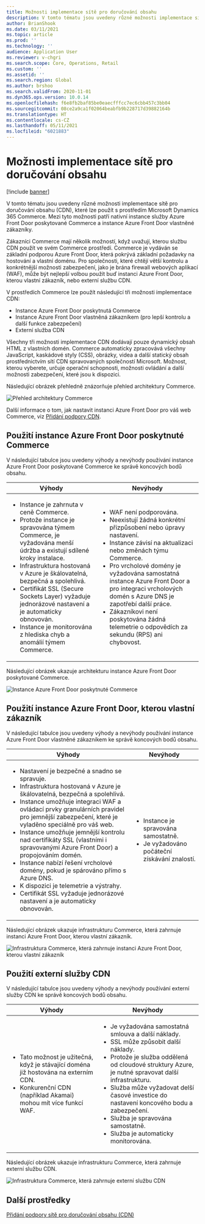 ```yaml
---
title: Možnosti implementace sítě pro doručování obsahu
description: V tomto tématu jsou uvedeny různé možnosti implementace sítě pro doručování obsahu (CDN), které lze použít s prostředím Microsoft Dynamics 365 Commerce. Mezi tyto možnosti patří nativní instance služby Azure Front Door poskytované Commerce a instance Azure Front Door vlastněné zákazníky.
author: BrianShook
ms.date: 03/11/2021
ms.topic: article
ms.prod: ''
ms.technology: ''
audience: Application User
ms.reviewer: v-chgri
ms.search.scope: Core, Operations, Retail
ms.custom: ''
ms.assetid: ''
ms.search.region: Global
ms.author: brshoo
ms.search.validFrom: 2020-11-01
ms.dyn365.ops.version: 10.0.14
ms.openlocfilehash: f6e8fb2baf85be0eaecfffcc7ec6cbb457c3bb04
ms.sourcegitcommit: 08ce2a9ca1f02064beabfb9b228717d39882164b
ms.translationtype: HT
ms.contentlocale: cs-CZ
ms.lasthandoff: 05/11/2021
ms.locfileid: "6021883"
---
```

# <a name="content-delivery-network-implementation-options"></a>Možnosti implementace sítě pro doručování obsahu

[!include [banner](includes/banner.md)]

V tomto tématu jsou uvedeny různé možnosti implementace sítě pro doručování obsahu (CDN), které lze použít s prostředím Microsoft Dynamics 365 Commerce. Mezi tyto možnosti patří nativní instance služby Azure Front Door poskytované Commerce a instance Azure Front Door vlastněné zákazníky.

Zákazníci Commerce mají několik možností, když uvažují, kterou službu CDN použít ve svém Commerce prostředí. Commerce je vydáván se základní podporou Azure Front Door, která pokrývá základní požadavky na hostování a vlastní doménu. Pro společnosti, které chtějí větší kontrolu a konkrétnější možnosti zabezpečení, jako je brána firewall webových aplikací (WAF), může být nejlepší volbou použít buď instanci Azure Front Door, kterou vlastní zákazník, nebo externí službu CDN.

V prostředích Commerce lze použít následující tři možnosti implementace CDN:

- Instance Azure Front Door poskytnutá Commerce
- Instance Azure Front Door vlastněná zákazníkem (pro lepší kontrolu a další funkce zabezpečení)
- Externí služba CDN

Všechny tři možnosti implementace CDN dodávají pouze dynamický obsah HTML z vlastních domén. Commerce automaticky zpracovává všechny JavaScript, kaskádové styly (CSS), obrázky, videa a další statický obsah prostřednictvím sítí CDN spravovaných společností Microsoft. Možnost, kterou vyberete, určuje operační schopnosti, možnosti ovládání a další možnosti zabezpečení, které jsou k dispozici.

Následující obrázek přehledně znázorňuje přehled architektury Commerce.

![Přehled architektury Commerce](media/Commerce_CDN-Option_ComparisonModels.png)

Další informace o tom, jak nastavit instanci Azure Front Door pro váš web Commerce, viz [Přidání podpory CDN](add-cdn-support.md).

## <a name="use-the-commerce-provided-azure-front-door-instance"></a>Použití instance Azure Front Door poskytnuté Commerce

V následující tabulce jsou uvedeny výhody a nevýhody používání instance Azure Front Door poskytované Commerce ke správě koncových bodů obsahu.

| Výhody | Nevýhody |
|------|------|
| <ul><li>Instance je zahrnuta v ceně Commerce.</li><li>Protože instance je spravována týmem Commerce, je vyžadována menší údržba a existují sdílené kroky instalace.</li><li>Infrastruktura hostovaná v Azure je škálovatelná, bezpečná a spolehlivá.</li><li>Certifikát SSL (Secure Sockets Layer) vyžaduje jednorázové nastavení a je automaticky obnovován.</li><li>Instance je monitorována z hlediska chyb a anomálií týmem Commerce.</li></ul> | <ul><li>WAF není podporována.</li><li>Neexistují žádná konkrétní přizpůsobení nebo úpravy nastavení.</li><li>Instance závisí na aktualizaci nebo změnách týmu Commerce.</li><li>Pro vrcholové domény je vyžadována samostatná instance Azure Front Door a pro integraci vrcholových domén s Azure DNS je zapotřebí další práce.</li><li>Zákazníkovi není poskytována žádná telemetrie o odpovědích za sekundu (RPS) ani chybovost.</li></ul> |

Následující obrázek ukazuje architekturu instance Azure Front Door poskytované Commerce.

![Instance Azure Front Door poskytnuté Commerce](media/Commerce_CDN-Option_CommerceFrontDoor.png)

## <a name="use-a-customer-owned-azure-front-door-instance"></a>Použití instance Azure Front Door, kterou vlastní zákazník

V následující tabulce jsou uvedeny výhody a nevýhody používání instance Azure Front Door vlastněné zákazníkem ke správě koncových bodů obsahu.

| Výhody | Nevýhody |
|------|------|
| <ul><li>Nastavení je bezpečné a snadno se spravuje.</li><li>Infrastruktura hostovaná v Azure je škálovatelná, bezpečná a spolehlivá.</li><li>Instance umožňuje integraci WAF a ovládací prvky granulárních pravidel pro jemnější zabezpečení, které je vyladěno speciálně pro váš web.</li><li>Instance umožňuje jemnější kontrolu nad certifikáty SSL (vlastními i spravovanými Azure Front Door) a propojováním domén.</li><li>Instance nabízí řešení vrcholové domény, pokud je spárováno přímo s Azure DNS.</li><li>K dispozici je telemetrie a výstrahy.</li><li>Certifikát SSL vyžaduje jednorázové nastavení a je automaticky obnovován.</li></ul> | <ul><li>Instance je spravována samostatně.</li><li>Je vyžadováno počáteční získávání znalostí.</li></ul> |

Následující obrázek ukazuje infrastrukturu Commerce, která zahrnuje instanci Azure Front Door, kterou vlastní zákazník.

![Infrastruktura Commerce, která zahrnuje instanci Azure Front Door, kterou vlastní zákazník](media/Commerce_CDN-Option_CustomerOwnedAzureFrontDoor.png)

## <a name="use-an-external-cdn-service"></a>Použití externí služby CDN

V následující tabulce jsou uvedeny výhody a nevýhody používání externí služby CDN ke správě koncových bodů obsahu.

| Výhody | Nevýhody |
|------|------|
| <ul><li>Tato možnost je užitečná, když je stávající doména již hostována na externím CDN.</li><li>Konkurenční CDN (například Akamai) mohou mít více funkcí WAF.</li></ul> | <ul><li>Je vyžadována samostatná smlouva a další náklady.</li><li>SSL může způsobit další náklady.</li><li>Protože je služba oddělená od cloudové struktury Azure, je nutné spravovat další infrastrukturu.</li><li>Služba může vyžadovat delší časové investice do nastavení koncového bodu a zabezpečení.</li><li>Služba je spravována samostatně.</li><li>Služba je automaticky monitorována.</li></ul> |

Následující obrázek ukazuje infrastrukturu Commerce, která zahrnuje externí službu CDN.

![Infrastruktura Commerce, která zahrnuje externí službu CDN](media/Commerce_CDN-Option_ExternalFrontDoor.png)

## <a name="additional-resources"></a>Další prostředky

[Přidání podpory sítě pro doručování obsahu (CDN)](add-cdn-support.md)
